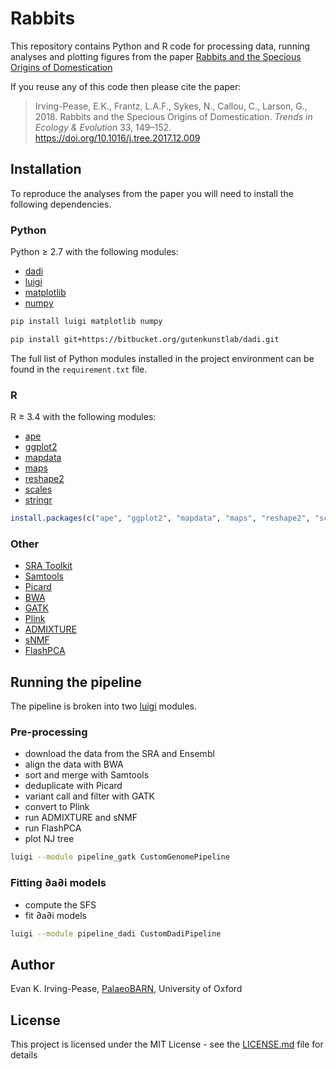 # Rabbits
This repository contains Python and R code for processing data, running analyses and plotting figures from 
the paper [Rabbits and the Specious Origins of Domestication](https://doi.org/10.1016/j.tree.2017.12.009)

If you reuse any of this code then please cite the paper:
> Irving-Pease, E.K., Frantz, L.A.F., Sykes, N., Callou, C., Larson, G., 2018. 
> Rabbits and the Specious Origins of Domestication. *Trends in Ecology & Evolution* 33, 149–152.
> https://doi.org/10.1016/j.tree.2017.12.009

## Installation

To reproduce the analyses from the paper you will need to install the following dependencies.

### Python

Python ≥ 2.7 with the following modules:

* [dadi](https://bitbucket.org/gutenkunstlab/dadi)
* [luigi](https://github.com/spotify/luigi)
* [matplotlib](https://github.com/matplotlib/matplotlib)
* [numpy](https://github.com/numpy/numpy)

```bash
pip install luigi matplotlib numpy 
```

```bash
pip install git+https://bitbucket.org/gutenkunstlab/dadi.git
```

The full list of Python modules installed in the project environment can be
found in the `requirement.txt` file.

### R

R ≥ 3.4 with the following modules:

* [ape](https://cran.r-project.org/web/packages/ape/)
* [ggplot2](https://cran.r-project.org/web/packages/ggplot2/)
* [mapdata](https://cran.r-project.org/web/packages/mapdata/)
* [maps](https://cran.r-project.org/web/packages/maps/)
* [reshape2](https://cran.r-project.org/web/packages/reshape2/)
* [scales](https://cran.r-project.org/web/packages/scales/)
* [stringr](https://cran.r-project.org/web/packages/stringr/)

```R
install.packages(c("ape", "ggplot2", "mapdata", "maps", "reshape2", "scales", "splancs", "stringr"))
```

### Other

* [SRA Toolkit](https://www.ncbi.nlm.nih.gov/sra/docs/toolkitsoft/)
* [Samtools](https://github.com/samtools/samtools)
* [Picard](http://broadinstitute.github.io/picard/)
* [BWA](http://bio-bwa.sourceforge.net/)
* [GATK](https://software.broadinstitute.org/gatk/)
* [Plink](http://www.cog-genomics.org/plink2)
* [ADMIXTURE](http://software.genetics.ucla.edu/admixture/)
* [sNMF](http://membres-timc.imag.fr/Olivier.Francois/snmf/)
* [FlashPCA](https://github.com/gabraham/flashpca)

## Running the pipeline

The pipeline is broken into two [luigi](https://github.com/spotify/luigi) modules.

### Pre-processing

* download the data from the SRA and Ensembl
* align the data with BWA
* sort and merge with Samtools
* deduplicate with Picard
* variant call and filter with GATK
* convert to Plink
* run ADMIXTURE and sNMF
* run FlashPCA
* plot NJ tree 

```bash
luigi --module pipeline_gatk CustomGenomePipeline
```

### Fitting ∂a∂i models 
 
* compute the SFS
* fit ∂a∂i models


```bash
luigi --module pipeline_dadi CustomDadiPipeline
```

## Author

Evan K. Irving-Pease, [PalaeoBARN](https://www.palaeobarn.com/), University of Oxford 

## License

This project is licensed under the MIT License - see the [LICENSE.md](LICENSE.md) file for details
